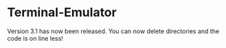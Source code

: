 # Terminal-Emulator
Version 3.1 has now been released. You can now delete directories and the code is on line less!
